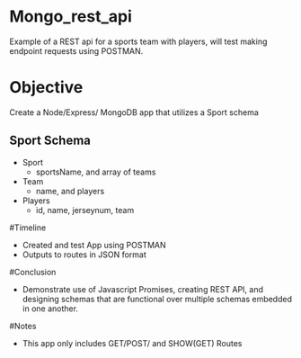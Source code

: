 # Mongo_rest_api
Example of a REST api for a sports team with players, will test making endpoint requests using POSTMAN.


# Objective

Create a Node/Express/ MongoDB app that utilizes a Sport schema

## Sport Schema

 - Sport
    - sportsName, and array of teams
 - Team
    - name, and players
 - Players
    - id, name, jerseynum, team


#Timeline

 - Created and test App using POSTMAN
 - Outputs to routes in JSON format

#Conclusion
 - Demonstrate use of Javascript Promises, creating REST API, and designing schemas that are functional over multiple schemas embedded in one another.

 #Notes

 - This app only includes GET/POST/ and SHOW(GET) Routes

